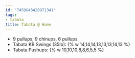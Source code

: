 ```yaml
---
id: '7459843420971341'
tags:
- tabata
title: Tabata @ Home
---
```


- 9 pullups, 9 chinups, 6 pullups
- Tabata KB Swings (35lb): {% w 14,14,14,13,13,13,14,13 %}
- Tabata Pushups: {% w 10,10,10,8,8,6,5,5 %}
